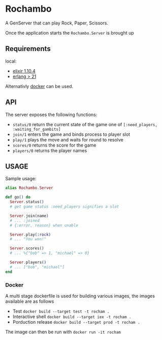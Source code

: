 # Rochambo

A GenServer that can play Rock, Paper, Scissors.

Once the application starts the `Rochambo.Server` is brought up

## Requirements

local:

- [elixir 1.10.4](https://elixir-lang.org/install.html)
- [erlang > 21](https://www.erlang.org/downloads)

Alternativly [docker](https://docs.docker.com/get-docker/) can be used.

## API

The server exposes the following functions:

- `status/0` return the current state of the game one of `[:need_players, :waiting_for_gambits]`
- `join/1` enters the game and binds process to player slot
- `play/1` plays the move and waits for round to resolve
- `scores/0` returns the score for the game
- `players/0` returns the player names

## USAGE

Sample usage:

```elixir
alias Rochambo.Server

def go() do
  Server.status()
  # get game status :need_players signifies a slot

  Server.join(name)
  # ... :joined
  # {:error, reason} when unable

  Server.play(:rock)
  # ... "You won!"

  Server.scores()
  # ... %{"bob" => 1, "michael" => 0}

  Server.players()
  # ... ["bob", "michael"]
end
```

### Docker

A multi stage dockerfile is used for building various images,
the images available are as follows

- Test `docker build --target test -t rocham .`
- Interactive shell `docker build --target iex -t rocham .`
- Porduction release `docker build --target prod -t rocham .`

The image can then be run with `docker run -it rocham`
